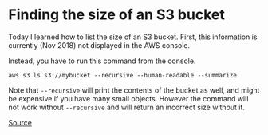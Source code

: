 # Finding the size of an S3 bucket

Today I learned how to list the size of an S3 bucket. First, this information is currently (Nov 2018) not displayed in the AWS console.

Instead, you have to run this command from the console.

```
aws s3 ls s3://mybucket --recursive --human-readable --summarize
```

Note that `--recursive` will print the contents of the bucket as well, and might be expensive if you have many small objects. However the command will not work without `--recursive` and will return an incorrect size without it.

[Source](https://docs.aws.amazon.com/cli/latest/reference/s3/ls.html)
